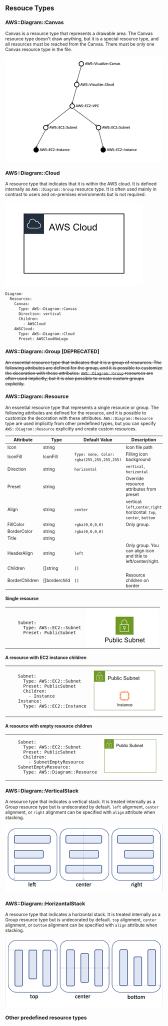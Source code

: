 ## Resouce Types

### AWS::Diagram::Canvas

Canvas is a resource type that represents a drawable area. The Canvas resource type doesn't draw anything, but it is a special resource type, and all resources must be reached from the Canvas. There must be only one Canvas resource type in the file.

![Dependency graph](static/dependency-graph.png)

### AWS::Diagram::Cloud

A resource type that indicates that it is within the AWS cloud. It is defined internally as `AWS::Diagram::Group` resource type. It is often used mainly in contrast to users and on-premises environments but is not required.

![AWS Cloud](static/awscloud.png)

```
Diagram:
  Resources:
    Canvas:
      Type: AWS::Diagram::Canvas
      Direction: vertical
      Children:
        - AWSCloud
    AWSCloud:
      Type: AWS::Diagram::Cloud
      Preset: AWSCloudNoLogo
```

### AWS::Diagram::Group [DEPRECATED]

~~An essential resource type that indicates that it is a group of resources. The following attributes are defined for the group, and it is possible to customize the decoration with these attributes.~~
~~`AWS::Diagram::Group` resources are often used implicitly, but it is also possible to create custom groups explicitly.~~

### AWS::Diagram::Resource

An essential resource type that represents a single resource or group. The following attributes are defined for the resource, and it is possible to customize the decoration with these attributes.
`AWS::Diagram::Resource` type are used implicitly from other predefined types, but you can specify `AWS::Diagram::Resource` explicitly and create custom resources.

| Attribute      | Type          | Default Value                              | Description                                                             |
| -------------- | ------------- | ------------------------------------------ | ----------------------------------------------------------------------- |
| Icon           | string        | ` `                                        | Icon file path                                                          |
| IconFill       | IconFill      | `Type: none, Color: rgba(255,255,255,255)` | Filling icon background                                                 |
| Direction      | string        | `horizontal`                               | `vertical`, `horizontal`                                                |
| Preset         | string        | ` `                                        | Override resource attributes from preset                                |
| Align          | string        | `center`                                   | vertical: `left`,`center`,`right` horizontal: `top`, `center`, `bottom` |
| FillColor      | string        | `rgba(0,0,0,0)`                            | Only group.                                                             |
| BorderColor    | string        | `rgba(0,0,0,0)`                            |                                                                         |
| Title          | string        | ` `                                        |                                                                         |
| HeaderAlign    | string        | `left`                                     | Only group. You can align icon and title to left/center/right.          |
| Children       | []string      | `[]`                                       |                                                                         |
| BorderChildren | []borderchild | `[]`                                       | Resource children on border                                             |

#### Single resource

<table>
<tr>
<td>
<pre>
    Subnet:
      Type: AWS::EC2::Subnet
      Preset: PublicSubnet
</pre>
</td>
<td>
<img src="static/single-resource.png">
</td>
</tr>
</table>

#### A resource with EC2 instance children

<table>
<tr>
<td>
<pre>
    Subnet:
      Type: AWS::EC2::Subnet
      Preset: PublicSubnet
      Children:
        - Instance
    Instance:
      Type: AWS::EC2::Instance
</pre>
</td>
<td>
<img src="static/single-resource-with-ec2-instance.png">
</td>
</tr>
</table>

#### A resource with empty resource children

<table>
<tr>
<td>
<pre>
    Subnet:
      Type: AWS::EC2::Subnet
      Preset: PublicSubnet
      Children:
        - SubnetEmptyResource
    SubnetEmptyResource:
      Type: AWS::Diagram::Resource
</pre>
</td>
<td>
<img src="static/single-resource-with-empty-resource.png">
</td>
</tr>
</table>

### AWS::Diagram::VerticalStack

A resource type that indicates a vertical stack. It is treated internally as a Group resource type but is undecorated by default.
`left` alignment, `center` alignment, or `right` alignment can be specified with `align` attribute when stacking.

![Vertical Stack](static/vertical_stack.png)

### AWS::Diagram::HorizontalStack

A resource type that indicates a horizontal stack. It is treated internally as a Group resource type but is undecorated by default.
`top` alignment, `center` alignment, or `bottom` alignment can be specified with `align` attribute when stacking.

![Horizontal Stack](static/horizontal_stack.png)

### Other predefined resource types

